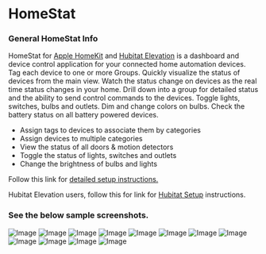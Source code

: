 # HomeStat
### General HomeStat Info
HomeStat for [Apple HomeKit](https://www.apple.com/ios/home/) and [Hubitat Elevation](https://hubitat.com) is a dashboard and device control application for your connected home automation devices. Tag each device to one or more Groups. Quickly visualize the status of devices from the main view. Watch the status change on devices as the real time status changes in your home. Drill down into a group for detailed status and the ability to send control commands to the devices. Toggle lights, switches, bulbs and outlets. Dim and change colors on bulbs. Check the battery status on all battery powered devices.
* Assign tags to devices to associate them by categories
* Assign devices to multiple categories
* View the status of all doors & motion detectors
* Toggle the status of lights, switches and outlets
* Change the brightness of bulbs and lights

Follow this link for [detailed setup instructions.](https://smurphy-git.github.io/HomeStat/detailedSetup)

Hubitat Elevation users, follow this for link for [Hubitat Setup](https://smurphy-git.github.io/HomeStat/Hubitat) instructions.

### See the below sample screenshots.

![Image](screenShots/IMG_0151.PNG)
![Image](screenShots/IMG_0152.PNG)
![Image](screenShots/IMG_0153.PNG)
![Image](screenShots/IMG_0156.PNG)
![Image](screenShots/IMG_0157.PNG)
![Image](screenShots/IMG_0158.PNG)
![Image](screenShots/IMG_0175.PNG)
![Image](screenShots/IMG_0176.PNG)
![Image](screenShots/IMG_0154.PNG)
![Image](screenShots/IMG_0155.PNG)
![Image](screenShots/IMG_0161.PNG)
![Image](screenShots/IMG_0162.PNG)

